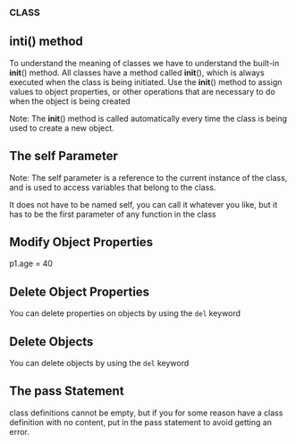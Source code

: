 ### CLASS

## __inti__() method
To understand the meaning of classes we have to understand the built-in __init__() method.
All classes have a method called __init__(), which is always executed when the class is being initiated.
Use the __init__() method to assign values to object properties, or other operations that are necessary to do when the object is being created

Note: The __init__() method is called automatically every time the class is being used to create a new object.

## The self Parameter
Note: The self parameter is a reference to the current instance of the class, and is used to access variables that belong to the class.

It does not have to be named self, you can call it whatever you like, but it has to be the first parameter of any function in the class

## Modify Object Properties
p1.age = 40

## Delete Object Properties
You can delete properties on objects by using the `del` keyword

## Delete Objects
You can delete objects by using the `del` keyword

## The pass Statement
class definitions cannot be empty, but if you for some reason have a class definition with no content, put in the pass statement to avoid getting an error.

